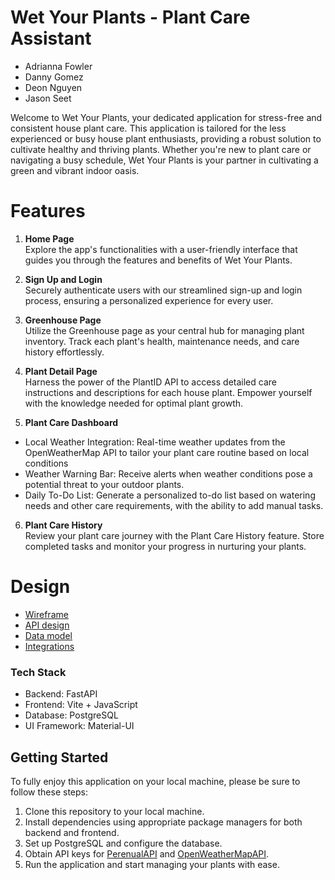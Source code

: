 # Wet Your Plants - Plant Care Assistant

- Adrianna Fowler
- Danny Gomez
- Deon Nguyen
- Jason Seet

Welcome to Wet Your Plants, your dedicated application for stress-free and consistent house plant care. This application is tailored for the less experienced or busy house plant enthusiasts, providing a robust solution to cultivate healthy and thriving plants. Whether you're new to plant care or navigating a busy schedule, Wet Your Plants is your partner in cultivating a green and vibrant indoor oasis.

# Features

1) **Home Page**     
Explore the app's functionalities with a user-friendly interface that guides you through the features and benefits of Wet Your Plants.

2) **Sign Up and Login**   
Securely authenticate users with our streamlined sign-up and login process, ensuring a personalized experience for every user.

3) **Greenhouse Page**   
Utilize the Greenhouse page as your central hub for managing plant inventory. Track each plant's health, maintenance needs, and care history effortlessly.

4) **Plant Detail Page**   
Harness the power of the PlantID API to access detailed care instructions and descriptions for each house plant. Empower yourself with the knowledge needed for optimal plant growth.

5) **Plant Care Dashboard**  
- Local Weather Integration: Real-time weather updates from the OpenWeatherMap API to tailor your plant care routine based on local conditions
- Weather Warning Bar: Receive alerts when weather conditions pose a potential threat to your outdoor plants.
- Daily To-Do List: Generate a personalized to-do list based on watering needs and other care requirements, with the ability to add manual tasks.

6) **Plant Care History**  
Review your plant care journey with the Plant Care History feature. Store completed tasks and monitor your progress in nurturing your plants.

# Design

- [Wireframe](docs/wireframe.svg)
- [API design](docs/apis.md)
- [Data model](docs/data-model.md)
- [Integrations](docs/integrations.md)

### Tech Stack
 - Backend: FastAPI
 - Frontend: Vite + JavaScript
 - Database: PostgreSQL
 - UI Framework: Material-UI

## Getting Started

To fully enjoy this application on your local machine, please be sure to follow these steps:

1. Clone this repository to your local machine.
2. Install dependencies using appropriate package managers for both backend and frontend.
3. Set up PostgreSQL and configure the database.
4. Obtain API keys for [PerenualAPI](https://perenual.com/docs/api) and [OpenWeatherMapAPI](https://openweathermap.org/api).
5. Run the application and start managing your plants with ease.

